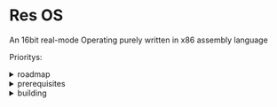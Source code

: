 # Res OS
An 16bit real-mode Operating purely written in x86 assembly language

Prioritys:
<details closed>
<summary>roadmap</summary>

- add a shell
- add a file system
- add sufficient commands for the shell/OS
- (maybe add support for .com files)
</details>

<details closed>
<summary>prerequisites</summary>

- git
- nasm
- qemu (qemu-system-x86_64 to be more specific)
- make
</details>

<details closed>
<summary>building</summary>
  
> On Windows type "git clone https://github.com/DoomDot/Res-OS.git", once the download is finished type "cd Res-OS" and run make wind_br
> On Linux type "git clone https://github.com/DoomDot/Res-OS.git", once the download is finished type "cd Res-OS" and run make lin_br
</details>
